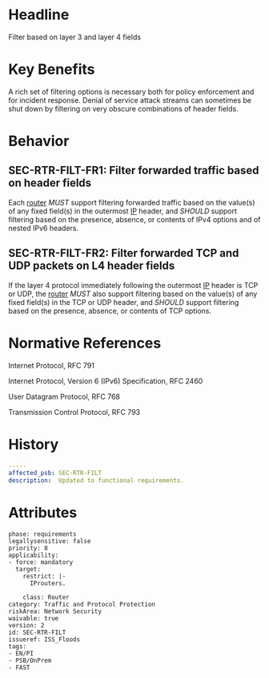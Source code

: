 # Headline

Filter based on layer 3 and layer 4 fields

# Key Benefits

A rich set of filtering options is necessary both for policy enforcement
and for incident response. Denial of service attack streams can
sometimes be shut down by filtering on very obscure combinations of
header fields.

# Behavior

## SEC-RTR-FILT-FR1: Filter forwarded traffic based on header fields

Each [router](#DEF_Router) _MUST_ support filtering forwarded traffic
based on the value(s) of any fixed field(s) in the outermost
[IP](#DEF_IP) header, and _SHOULD_ support filtering based on the
presence, absence, or contents of IPv4 options and of nested IPv6
headers.

## SEC-RTR-FILT-FR2: Filter forwarded TCP and UDP packets on L4 header fields

If the layer 4 protocol immediately following the outermost
[IP](#DEF_IP) header is TCP or UDP, the [router](#DEF_Router) _MUST_
also support filtering based on the value(s) of any fixed field(s) in
the TCP or UDP header, and _SHOULD_ support filtering based on the
presence, absence, or contents of TCP options.

# Normative References

Internet Protocol, RFC 791

Internet Protocol, Version 6 (IPv6) Specification, RFC 2460

User Datagram Protocol, RFC 768

Transmission Control Protocol, RFC 793

# History

```yaml
-----
affected_psb: SEC-RTR-FILT
description:  Updated to functional requirements. 

```

# Attributes

    phase: requirements
    legallysensitive: false
    priority: 8
    applicability:
    - force: mandatory
      target:
        restrict: |-
          IProuters.

        class: Router
    category: Traffic and Protocol Protection
    riskArea: Network Security
    waivable: true
    version: 2
    id: SEC-RTR-FILT
    issueref: ISS_Floods
    tags:
    - EN/PI
    - PSB/OnPrem
    - FAST
